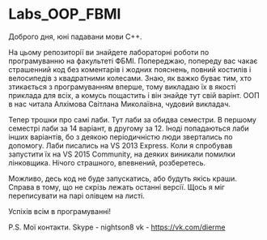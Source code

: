 # Labs_OOP_FBMI
Доброго дня, юні падавани мови C++. 

  На цьому репозиторії ви знайдете лабораторні роботи по програмуванню на факультеті ФБМІ. Попереджаю, попереду вас чакає
страшенний код без коментарів і жодних пояснень, повний костилів і велосипедів з квадратними колесами. Знаю, як важко буває тим,
хто зтикається з програмуванням вперше, тому викладаю їх в якості приклада для всіх, а комусь пощастить і він знайде тут свій варінт.
ООП в нас читала Алхімова Світлана Миколаївна, чудовий викладач.

  Тепер трошки про самі лаби. Тут лаби за обидва семестри.
В першому семестрі лаби за 14 варіант, в другому за 12. Іноді попадаються лаби інших варіантів, бо з деякою періодичністю люди
звертались по допомогу.
  Лаби писались на VS 2013 Express. Коли я спробував запустити їх на VS 2015 Сommunity, на деяких виникали помилки лінковщика.
Нічого страшного, впевнений, розберетесь.

  Можливо, десь код не буде запускатись, або будуть якісь краши. Справа в тому, що не скрізь лежать останні версії. Щось я міг 
переписувати на парі олівцем на листі.

  Успіхів всім в програмуванні!

P.S. Мої контакти.
Skype - nightson8
vk - https://vk.com/dierme

